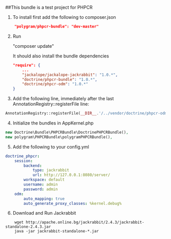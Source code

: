 ##This bundle is a test project for PHPCR

1. To install first add the following to composer.json
```json
    "polygram/phpcr-bundle": "dev-master"
```

2. Run   

    "composer update"

    It should also install the bundle dependencies
    ```json
    "require": {
        ...
        "jackalope/jackalope-jackrabbit": "1.0.*",
        "doctrine/phpcr-bundle": "1.0.*",
        "doctrine/phpcr-odm": "1.0.*"
    }
    ```

3. Add the following line, immediately after the last AnnotationRegistry::registerFile line:
```php
AnnotationRegistry::registerFile(__DIR__.'/../vendor/doctrine/phpcr-odm/lib/Doctrine/ODM/PHPCR/Mapping/Annotations/DoctrineAnnotations.php');
```

4. Initialize the bundles in AppKernel.php
```php
new Doctrine\Bundle\PHPCRBundle\DoctrinePHPCRBundle(),
new polygram\PHPCRBundle\polygramPHPCRBundle(),
```

5. Add the following to your config.yml
```yaml
doctrine_phpcr:
    session:
        backend:
            type: jackrabbit
            url: http://127.0.0.1:8080/server/
        workspace: default
        username: admin
        password: admin
    odm:
        auto_mapping: true
        auto_generate_proxy_classes: %kernel.debug%
```

6. Download and Run Jackrabbit
```
    wget http://apache.online.bg/jackrabbit/2.4.3/jackrabbit-standalone-2.4.3.jar
    java -jar jackrabbit-standalone-*.jar
```
    